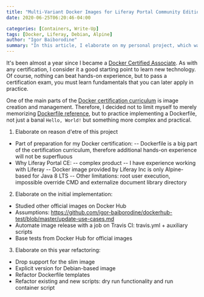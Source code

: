 ```yaml
---
title: "Multi-Variant Docker Images for Liferay Portal Community Edition"
date: 2020-06-25T06:20:46-04:00

categories: [Containers, Write-Up]
tags: [Docker, Liferay, Debian, Alpine]
author: "Igor Baiborodine"
summary: "In this article, I elaborate on my personal project, which was part of preparations for the Docker Certified Associate exam. You will be presented with detailed information about the initial implementation and some refactorings that have been done recently."
---
```


It's been almost a year since I became a [Docker Certified Associate](https://credentials.docker.com/efc0806a-b47a-488e-955b-43695a823864). As with any certification, I consider it a good starting point to learn new technology. Of course, nothing can beat hands-on experience, but to pass a certification exam, you must learn fundamentals that you can later apply in practice.

One of the main parts of the [Docker certification curriculum](https://docker.cdn.prismic.io/docker/4a619747-6889-48cd-8420-60f24a6a13ac_DCA_study+Guide_v1.3.pdf) is image creation and management. Therefore, I decided not to limit myself to merely memorizing [Dockerfile reference](https://docs.docker.com/engine/reference/builder/), but to practice implementing a Dockerfile, not just a banal `Hello, World!` but something more complex and practical.

1. Elaborate on reason d'etre of this project
- Part of preparation for my Docker certification:
-- Dockerfile is a big part of the certification curriculum, therefore additional hands-on experience will not be superfluous
- Why Liferay Portal CE:
-- complex product
-- I have experience working with Liferay
-- Docker image provided by Liferay Inc is only Alpine-based for Java 8 LTS
-- Other limitations: root user execution, impossible override CMD and externalize document library directory 
2. Elaborate on the initial implementation:
- Studied other official images on Docker Hub
- Assumptions: https://github.com/igor-baiborodine/dockerhub-test/blob/master/update-use-cases.md
- Automate image release with a job on Travis CI: travis.yml + auxiliary scripts
- Base tests from Docker Hub for official images
3. Elaborate on this year refactoring:
- Drop support for the slim image
- Explicit version for Debian-based image
- Refactor Dockerfile templates
- Refactor existing and new scripts: dry run functionality and run container script
   
 